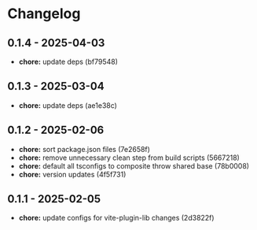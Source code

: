 # Changelog

## 0.1.4 - 2025-04-03

- __chore:__ update deps (bf79548)

## 0.1.3 - 2025-03-04

- __chore:__ update deps (ae1e38c)

## 0.1.2 - 2025-02-06

- __chore:__ sort package.json files (7e2658f)
- __chore:__ remove unnecessary clean step from build scripts (5667218)
- __chore:__ default all tsconfigs to composite throw shared base (78b0008)
- __chore:__ version updates (4f5f731)

## 0.1.1 - 2025-02-05

- __chore:__ update configs for vite-plugin-lib changes (2d3822f)
